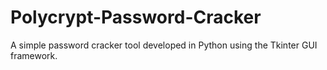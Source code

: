 # Polycrypt-Password-Cracker
A simple password cracker tool developed in Python using the Tkinter GUI framework.
